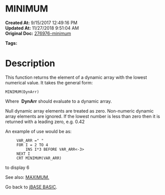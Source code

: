 # MINIMUM

**Created At:** 9/15/2017 12:49:16 PM  
**Updated At:** 11/27/2018 9:51:04 AM  
**Original Doc:** [276976-minimum](https://docs.jbase.com/36868-jbase-basic/276976-minimum)  

**Tags:**
<badge text='dynamic arrays' vertical='middle' />

# Description

This function returns the element of a dynamic array with the lowest numerical value. It takes the general form:

```
MINIMUM(DynArr)
```

Where  **DynArr** should evaluate to a dynamic array.

Null dynamic array elements are treated as zero. Non-numeric dynamic array elements are ignored. If the lowest number is less than zero then it is returned with a leading zero, e.g. 0.42

An example of use would be as:

```
     VAR_ARR =" "
     FOR I = 2 TO 4
         INS I*3 BEFORE VAR_ARR<-3>
     NEXT I
     CRT MINIMUM(VAR_ARR)
```

to display 6



See also: [MAXIMUM.](./../maximum)

Go back to [jBASE BASIC](./../jbase-basic-programmers-reference-guide).

